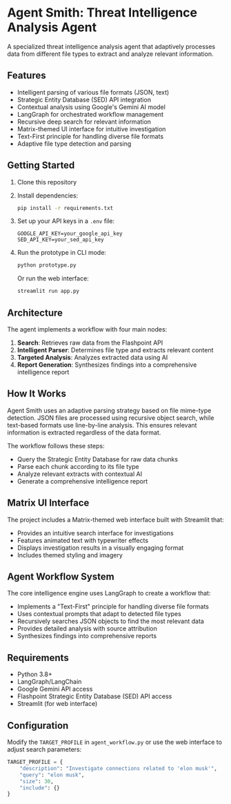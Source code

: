 # Agent Smith: Threat Intelligence Analysis Agent

A specialized threat intelligence analysis agent that adaptively processes data from different file types to extract and analyze relevant information.

## Features

- Intelligent parsing of various file formats (JSON, text)
- Strategic Entity Database (SED) API integration
- Contextual analysis using Google's Gemini AI model
- LangGraph for orchestrated workflow management
- Recursive deep search for relevant information
- Matrix-themed UI interface for intuitive investigation
- Text-First principle for handling diverse file formats
- Adaptive file type detection and parsing

## Getting Started

1. Clone this repository
2. Install dependencies:
   ```bash
   pip install -r requirements.txt
   ```
3. Set up your API keys in a `.env` file:
   ```env
   GOOGLE_API_KEY=your_google_api_key
   SED_API_KEY=your_sed_api_key
   ```
4. Run the prototype in CLI mode:
   ```bash
   python prototype.py
   ```
   
   Or run the web interface:
   ```bash
   streamlit run app.py
   ```

## Architecture

The agent implements a workflow with four main nodes:
1. **Search**: Retrieves raw data from the Flashpoint API
2. **Intelligent Parser**: Determines file type and extracts relevant content
3. **Targeted Analysis**: Analyzes extracted data using AI
4. **Report Generation**: Synthesizes findings into a comprehensive intelligence report

## How It Works

Agent Smith uses an adaptive parsing strategy based on file mime-type detection. JSON files are processed using recursive object search, while text-based formats use line-by-line analysis. This ensures relevant information is extracted regardless of the data format.

The workflow follows these steps:
- Query the Strategic Entity Database for raw data chunks
- Parse each chunk according to its file type
- Analyze relevant extracts with contextual AI
- Generate a comprehensive intelligence report

## Matrix UI Interface

The project includes a Matrix-themed web interface built with Streamlit that:
- Provides an intuitive search interface for investigations
- Features animated text with typewriter effects
- Displays investigation results in a visually engaging format
- Includes themed styling and imagery

## Agent Workflow System

The core intelligence engine uses LangGraph to create a workflow that:
- Implements a "Text-First" principle for handling diverse file formats
- Uses contextual prompts that adapt to detected file types
- Recursively searches JSON objects to find the most relevant data
- Provides detailed analysis with source attribution
- Synthesizes findings into comprehensive reports

## Requirements

- Python 3.8+
- LangGraph/LangChain
- Google Gemini API access
- Flashpoint Strategic Entity Database (SED) API access
- Streamlit (for web interface)

## Configuration

Modify the `TARGET_PROFILE` in `agent_workflow.py` or use the web interface to adjust search parameters:
```python
TARGET_PROFILE = {
    "description": "Investigate connections related to 'elon musk'",
    "query": "elon musk",
    "size": 30,
    "include": {}
}
```